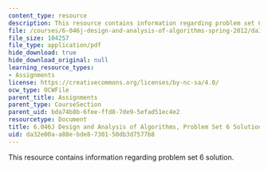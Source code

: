 ```yaml
---
content_type: resource
description: This resource contains information regarding problem set 6 solution.
file: /courses/6-046j-design-and-analysis-of-algorithms-spring-2012/da32e00aa88ebde8730150db3d7577b8_MIT6_046JS12_ps6_sol.pdf
file_size: 104257
file_type: application/pdf
hide_download: true
hide_download_original: null
learning_resource_types:
- Assignments
license: https://creativecommons.org/licenses/by-nc-sa/4.0/
ocw_type: OCWFile
parent_title: Assignments
parent_type: CourseSection
parent_uid: bda74b8b-6fee-ffd8-7de9-5efad51ec4e2
resourcetype: Document
title: 6.046J Design and Analysis of Algorithms, Problem Set 6 Solutions
uid: da32e00a-a88e-bde8-7301-50db3d7577b8
---
```

This resource contains information regarding problem set 6 solution.